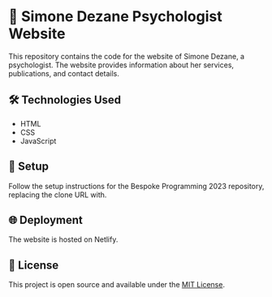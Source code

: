 # 🧠 Simone Dezane Psychologist Website

This repository contains the code for the website of Simone Dezane, a psychologist. The website provides information about her services, publications, and contact details.

## 🛠️ Technologies Used
- HTML
- CSS
- JavaScript

## 🚀 Setup
Follow the setup instructions for the Bespoke Programming 2023 repository, replacing the clone URL with.

## 🌐 Deployment
The website is hosted on Netlify.

## 📜 License
This project is open source and available under the [MIT License](LICENSE).


